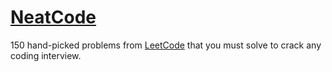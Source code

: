 # [NeatCode](https://sourabhv.github.io/neetcode150/)

150 hand-picked problems from [LeetCode](https://leetcode.com/)
that you must solve to crack any coding interview.

